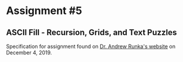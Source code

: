 # Assignment #5
## ASCII Fill - Recursion, Grids, and Text Puzzles

Specification for assignment found on [Dr. Andrew Runka's website](https://web.archive.org/web/20191205024932/http://people.scs.carleton.ca/~arunka/courses/comp1405/assignments/a5/) on December 4, 2019.